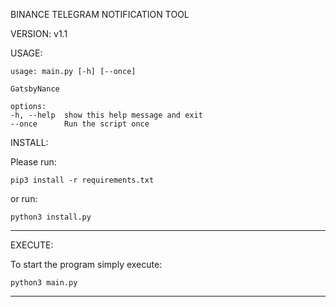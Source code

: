 BINANCE TELEGRAM NOTIFICATION TOOL

VERSION: v1.1

USAGE:

```
usage: main.py [-h] [--once]

GatsbyNance

options:
-h, --help  show this help message and exit
--once      Run the script once
```

INSTALL:

Please run:

```
pip3 install -r requirements.txt
```

or run:

```
python3 install.py
```

---

EXECUTE:

To start the program simply execute:

```
python3 main.py
```

---
